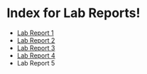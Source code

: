 # Index for Lab Reports!

 

* [Lab Report 1](https://prabhmeet2308.github.io/cse15l-lab-reports/cselabreport1.html)
* [Lab Report 2](https://prabhmeet2308.github.io/cse15l-lab-reports/lab-report-2-week-4.html)
* [Lab Report 3](https://prabhmeet2308.github.io/cse15l-lab-reports/lab-report-3-week-6.html)
* [Lab Report 4](https://github.com/Prabhmeet2308/cse15l-lab-reports/blob/main/lab-report-4-week-8.html)
* Lab Report 5
